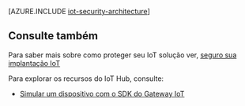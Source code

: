 <properties
 pageTitle="Arquitetura de segurança IoT | Microsoft Azure"
 description="Considerações e diretrizes de arquitetura de segurança IoT"
 services="iot-hub"
 documentationCenter=""
 authors="YuriDio"
 manager="timlt"
 editor=""/>

<tags
 ms.service="iot-hub"
 ms.devlang="na"
 ms.topic="article"
 ms.tgt_pltfrm="na"
 ms.workload="na"
 ms.date="10/17/2016"
 ms.author="yurid"/>
 
[AZURE.INCLUDE [iot-security-architecture](../../includes/iot-security-architecture.md)]


## <a name="see-also"></a>Consulte também

Para saber mais sobre como proteger seu IoT solução ver, [seguro sua implantação IoT][lnk-security-deployment]

Para explorar os recursos do IoT Hub, consulte:

- [Simular um dispositivo com o SDK do Gateway IoT][lnk-gateway]

[lnk-security-deployment]: iot-hub-security-deployment.md

[lnk-gateway]: iot-hub-linux-gateway-sdk-simulated-device.md
